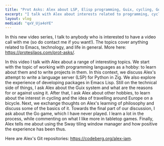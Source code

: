 ```yaml
---
title: "Prot Asks: Alex about LSP, Elisp programming, Guix, cycling, Go game, philosophy, and SwayWM"
excerpt: "I talk with Alex about interests related to programming, cycling, the Go game, and philosophy."
layout: vlog
mediaid: "qxV_Uja4oYE"
---
```


In this new video series, I talk to anybody who is interested to have
a video call with me (so do contact me if you want!). The topics cover
anything related to Emacs, technology, and life in general. More here:
<https://protesilaos.com/prot-asks/>.

In this video I talk with Alex about a range of interesting topics. We
start with the topic of working with programming languages as a hobby:
to learn about them and to write projects in them. In this context, we
discuss Alex's attempt to write a language server (LSP) for Python in
Zig. We also explore the experience of developing packages in Emacs
Lisp. Still on the technical side of things, I ask Alex about the Guix
system and what are the reasons for or against using it. After that, I
ask Alex about other hobbies, to learn about the interest in cycling
and the idea of travelling around Europe on a bicycle. Next, we
exchange thoughts on Alex's learning of philosophy and discuss some of
the basics of it. Towards the final part of our discussion, I ask
about the Go game, which I have never played. I learn a lot in the
process, while commenting on what I like more in tabletop games.
Finally, Alex tells me about using the Sway tiling window manager and
how positive the experience has been thus.

Here are Alex's Git repositories: <https://codeberg.org/alex-iam>.
